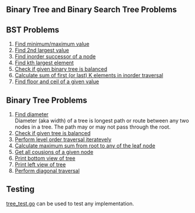 ## Binary Tree and Binary Search Tree Problems

## BST Problems

1. [Find minimum/maximum value](https://github.com/raiskumar/algo-ds/blob/master/tree/bst.go)
2. [Find 2nd largest value](https://github.com/raiskumar/algo-ds/blob/master/tree/secondLargestValue.go)
3. [Find inorder successor of a node](https://github.com/raiskumar/algo-ds/blob/master/tree/inorderSuccessor.go)
4. [Find kth largest element](https://github.com/raiskumar/algo-ds/blob/master/tree/findKthLargestElement.go)
5. [Check if given binary tree is balanced](https://github.com/raiskumar/algo-ds/blob/master/tree/isBst.go)
6. [Calculate sum of first (or last) K elements in inorder traversal](https://github.com/raiskumar/algo-ds/blob/master/tree/sumFirstKElements.go)
7. [Find floor and ceil of a given value](https://github.com/raiskumar/algo-ds/blob/master/tree/floorAndCeil.go)


## Binary Tree Problems

1. [Find diameter](https://github.com/raiskumar/algo-ds/blob/master/tree/findDiameterOfTree.go)
<br /> Diameter (aka width) of a tree is longest path or route between any two nodes in a tree. The path may or may not pass through the root. 
2. [Check if given tree is balanced](https://github.com/raiskumar/algo-ds/blob/master/tree/isBalanced.go)
3. [Perform level order traversal iteratevely](https://github.com/raiskumar/algo-ds/blob/master/tree/levelOrderTraversal.go)
4. [Calculate maximum sum from root to any of the leaf node](https://github.com/raiskumar/algo-ds/blob/master/tree/maxSumRootToLeaf.go)
5. [Get all cousions of a given node](https://github.com/raiskumar/algo-ds/blob/master/tree/printCousinsOfNode.go)
6. [Print bottom view of tree](https://github.com/raiskumar/algo-ds/blob/master/tree/bottomView.go)
7. [Print left view of tree](https://github.com/raiskumar/algo-ds/blob/master/tree/leftView.go)
8. [Perform diagonal traversal](https://github.com/raiskumar/algo-ds/blob/master/tree/diagonalTraversal.go)

## Testing
 [tree_test.go](tree_test.go) can be used to test any implementation.

